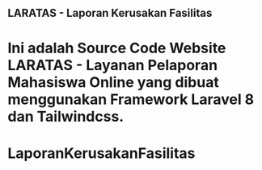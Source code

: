 ## LARATAS - Laporan Kerusakan Fasilitas

Ini adalah Source Code Website LARATAS - Layanan Pelaporan Mahasiswa Online yang dibuat menggunakan Framework Laravel 8 dan Tailwindcss.
=======
# LaporanKerusakanFasilitas

